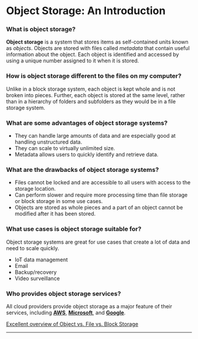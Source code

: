 # Object Storage: An Introduction

### What is object storage?

**Object storage** is a system that stores items as self-contained units known as *objects*.  Objects are stored with files called *metadata* that contain useful information about the object.  Each object is identified and accessed by using a unique number assigned to it when it is stored. 

### How is object storage different to the files on my computer?

Unlike in a block storage system, each object is kept whole and is not broken into pieces.  Further, each object is stored at the same level, rather than in a hierarchy of folders and subfolders as they would be in a file storage system.  

### What are some advantages of object storage systems?


-	They can handle large amounts of data and are especially good at handling unstructured data.
-	They can scale to virtually unlimited size.
-	Metadata allows users to quickly identify and retrieve data.
### What are the drawbacks of object storage systems?
-	Files cannot be locked and are accessible to all users with access to the storage location.
-	Can perform slower and require more processing time than file storage or block storage in some use cases.
-	Objects are stored as whole pieces and a part of an object cannot be modified after it has been stored.
### What use cases is object storage suitable for?
Object storage systems are great for use cases that create a lot of data and need to scale quickly.
-	IoT data management
-	Email
-	Backup/recovery
-	Video surveillance
### Who provides object storage services?
All cloud providers provide object storage as a major feature of their services, including [**AWS**][1], [**Microsoft**][2], and [**Google**][3].

[Excellent overview of Object vs. File vs. Block Storage][4]
_________________________________
[1]: https://aws.amazon.com/s3/
[2]: https://azure.microsoft.com/ja-jp/products/storage/blobs
[3]: https://cloud.google.com/storage
[4]: https://www.ibm.com/cloud/blog/object-vs-file-vs-block-storage